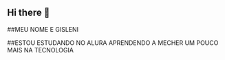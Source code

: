 ## Hi there 👋

##MEU NOME E GISLENI

##ESTOU ESTUDANDO NO ALURA APRENDENDO A MECHER UM POUCO MAIS NA TECNOLOGIA
